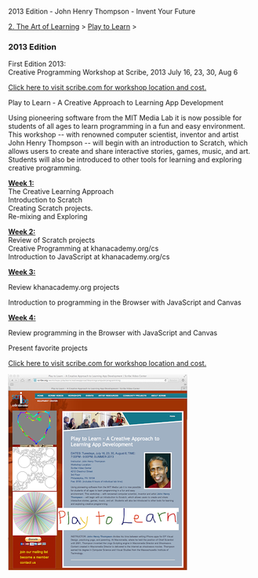 2013 Edition - John Henry Thompson - Invent Your Future   
    

[2\. The Art of Learning](../../the-art-of-learning.md)‎ > ‎[Play to Learn](../play-to-learn.md)‎ > ‎

### 2013 Edition

First Edition 2013:  
Creative Programming Workshop at Scribe, 2013 July 16, 23, 30, Aug 6  
  
[Click here to visit scribe.com for workshop location and cost.](http://scribe.org/workshops/playlearncreativeapproachlearningcomputerprogramming)  
  
Play to Learn - A Creative Approach to Learning App Development  
  
Using pioneering software from the MIT Media Lab it is now possible for students of all ages to learn programming in a fun and easy environment. This workshop -- with renowned computer scientist, inventor and artist John Henry Thompson -- will begin with an introduction to Scratch, which allows users to create and share interactive stories, games, music, and art. Students will also be introduced to other tools for learning and exploring creative programming.  
  

[**Week 1:**](week-01.md)  
The Creative Learning Approach  
Introduction to Scratch  
Creating Scratch projects.  
Re-mixing and Exploring  
  
[**Week 2:**](play-to-learn---week-02.md)  
Review of Scratch projects  
Creative Programming at khanacademy.org/cs  
Introduction to JavaScript at khanacademy.org/cs  
  
[**Week 3:**](play-to-learn---week-03.md)  

Review khanacademy.org projects  

Introduction to programming in the Browser with JavaScript and Canvas  
  

[**Week 4:**](play-to-learn---week-04.md)  

Review programming in the Browser with JavaScript and Canvas  

Present favorite projects  
  

[Click here to visit scribe.com for workshop location and cost.](http://scribe.org/workshops/playlearncreativeapproachlearningcomputerprogramming)

  
  

[![](../../_/rsrc/1481644980212/the-art-of-learning/play-to-learn/Play-To-Learn-11_height=400&width=365.png)](http://www.johnhenrythompson.com/the-art-of-learning/play-to-learn/Play-To-Learn-11.png?attredirects=0)

  

